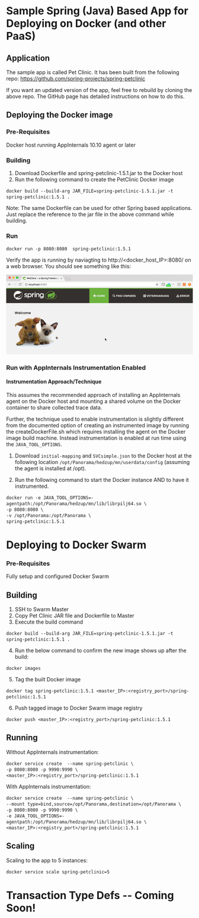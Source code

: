 # Sample Spring (Java) Based App for Deploying on Docker (and other PaaS)

## Application
The sample app is called Pet Clinic. It has been built from the following repo: https://github.com/spring-projects/spring-petclinic

If you want an updated version of the app, feel free to rebuild by cloning the above repo. The GitHub page has detailed instructions on how to do this.

## Deploying the Docker image
### Pre-Requisites
Docker host running AppInternals 10.10 agent or later

### Building
1. Download Dockerfile and spring-petclinic-1.5.1.jar to the Docker host
2. Run the following command to create the PetClinic Docker image
```
docker build --build-arg JAR_FILE=spring-petclinic-1.5.1.jar -t spring-petclinic:1.5.1 .
```

Note: The same Dockerfile can be used for other Spring based applications. Just replace the reference to the jar file in the above command while building.

### Run

```
docker run -p 8080:8080  spring-petclinic:1.5.1
```

Verify the app is running by naviagting to http://<docker_host_IP>:8080/ on a web browser. You should see something like this:

![alt text](https://raw.githubusercontent.com/koundinyabs/appinternals/master/Docker/PetClinic.png)

### Run with AppInternals Instrumentation Enabled

#### Instrumentation Approach/Technique
This assumes the recommended approach of installing an AppInternals agent on the Docker host and mounting a shared volume on the Docker container to share collected trace data.

Further, the technique used to enable instrumentation is slightly different from the documented option of creating an instrumented image by running the createDockerFile.sh which requires installing the agent on the Docker image build machine. Instead instrumentation is enabled at run time using the `JAVA_TOOL_OPTIONS`.

1. Download `initial-mapping` and `SVCsimple.json` to the Docker host at the following location `/opt/Panorama/hedzup/mn/userdata/config` (assuming the agent is installed at /opt).

2. Run the following command to start the Docker instance AND to have it instrumented. 

```
docker run -e JAVA_TOOL_OPTIONS=-agentpath:/opt/Panorama/hedzup/mn/lib/librpilj64.so \
-p 8080:8080 \
-v /opt/Panorama:/opt/Panorama \
spring-petclinic:1.5.1
```

# Deploying to Docker Swarm

### Pre-Requisites
Fully setup and configured Docker Swarm

## Building

1) SSH to Swarm Master
2) Copy Pet Clinic JAR file and Dockerfile to Master
3) Execute the build command

```
docker build --build-arg JAR_FILE=spring-petclinic-1.5.1.jar -t spring-petclinic:1.5.1 .
```

4) Run the below command to confirm the new image shows up after the build:

```
docker images
```

5) Tag the built Docker image

```
docker tag spring-petclinic:1.5.1 <master_IP>:<registry_port>/spring-petclinic:1.5.1
```

6) Push tagged image to Docker Swarm image registry
```
docker push <master_IP>:<registry_port>/spring-petclinic:1.5.1
```

## Running

Without AppInternals instrumentation:

```
docker service create  --name spring-petclinic \
-p 8080:8080 -p 9990:9990 \
<master_IP>:<registry_port>/spring-petclinic:1.5.1
```

With AppInternals instrumentation:

```
docker service create  --name spring-petclinic \
--mount type=bind,source=/opt/Panorama,destination=/opt/Panorama \
-p 8080:8080 -p 9990:9990 \
-e JAVA_TOOL_OPTIONS=-agentpath:/opt/Panorama/hedzup/mn/lib/librpilj64.so \
<master_IP>:<registry_port>/spring-petclinic:1.5.1
```
## Scaling

Scaling to the app to 5 instances:

```
docker service scale spring-petclinic=5
```

# Transaction Type Defs -- Coming Soon!
